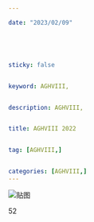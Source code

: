 ```yaml
---

date: "2023/02/09"





sticky: false


keyword: AGHVIII,


description: AGHVIII,


title: AGHVIII 2022


tag: [AGHVIII,]


categories: [AGHVIII,]
---
```

![贴图]()

52
